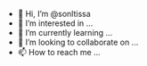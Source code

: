 - 👋 Hi, I’m @sonltissa
- 👀 I’m interested in ...
- 🌱 I’m currently learning ...
- 💞️ I’m looking to collaborate on ...
- 📫 How to reach me ...

<!---
sonltissa/sonltissa is a ✨ special ✨ repository because its `README.md` (this file) appears on your GitHub profile.
You can click the Preview link to take a look at your changes.
--->
